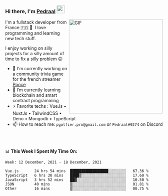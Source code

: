 ### Hi there, I'm <a href="https://pedraal.dev" target="_blank">Pedraal</a> <img src="https://media.giphy.com/media/hvRJCLFzcasrR4ia7z/giphy.gif" width="25px">
<img align="right" alt="GIF" src="https://pedraal.dev/avatar.png" width="300" height="300" />

I'm a fullstack developer from France 🇫🇷 🥖 &nbsp;I love programming and learning new
tech stuff.

I enjoy working on silly projects for a silly amount of time to fix a silly problem 🙃

- 🔭  I'm currently working on a community trivia game for the french streamer <a href="https://twitch.tv/ponce" target="_blank">Ponce</a>
- 🌱 I’m currently learning blockchain and smart contract programming
- ⚡ Favorite techs : VueJs &bull; NuxtJs &bull; TailwindCSS &bull; Deno &bull; Mongodb &bull; TypeScript
- 📫 How to reach me: `pgolfier.pro@gmail.com` or `Pedraal#9274` on Discord

<br>
<br>

📊 **This Week I Spent My Time On:**
<!--START_SECTION:waka-->
```text
Week: 12 December, 2021 - 18 December, 2021

Vue.js       24 hrs 54 mins  █████████████████░░░░░░░░   67.36 % 
TypeScript   6 hrs 30 mins   ████▒░░░░░░░░░░░░░░░░░░░░   17.60 % 
JavaScript   3 hrs 52 mins   ██▓░░░░░░░░░░░░░░░░░░░░░░   10.50 % 
JSON         40 mins         ▒░░░░░░░░░░░░░░░░░░░░░░░░   01.81 % 
Other        16 mins         ▒░░░░░░░░░░░░░░░░░░░░░░░░   00.75 % 
```
<!--END_SECTION:waka-->
